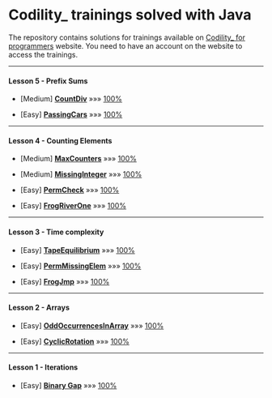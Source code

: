 # Codility_ trainings solved with Java

The repository contains solutions for trainings available on [Codility_ for programmers](https://app.codility.com/programmers/) website.
You need to have an account on the website to access the trainings.

---

#### Lesson 5 - Prefix Sums

* [Medium] [**CountDiv**](https://app.codility.com/programmers/lessons/5-prefix_sums/count_div/start/)
&#187;&#187;&#187; [100%](https://app.codility.com/demo/results/trainingSV2FU8-KDN/)

* [Easy] [**PassingCars**](https://app.codility.com/programmers/lessons/5-prefix_sums/passing_cars/start/)
&#187;&#187;&#187; [100%](https://app.codility.com/demo/results/trainingDMCHJG-YZS/)

---

#### Lesson 4 - Counting Elements

* [Medium] [**MaxCounters**](https://app.codility.com/programmers/lessons/4-counting_elements/max_counters/start/)
&#187;&#187;&#187; [100%](https://app.codility.com/demo/results/training65HQ5K-YU8/)

* [Medium] [**MissingInteger**](https://app.codility.com/programmers/lessons/4-counting_elements/missing_integer/start/)
&#187;&#187;&#187; [100%](https://app.codility.com/demo/results/trainingE7KVYR-AT6/)

* [Easy] [**PermCheck**](https://app.codility.com/programmers/lessons/4-counting_elements/perm_check/start/)
&#187;&#187;&#187; [100%](https://app.codility.com/demo/results/trainingG4EEYR-45C/)

* [Easy] [**FrogRiverOne**](https://app.codility.com/programmers/lessons/4-counting_elements/frog_river_one/start/)
&#187;&#187;&#187; [100%](https://app.codility.com/demo/results/training2VB6NC-N6F/)

---

#### Lesson 3 - Time complexity

* [Easy] [**TapeEquilibrium**](https://app.codility.com/programmers/lessons/3-time_complexity/tape_equilibrium/start/)
&#187;&#187;&#187; [100%](https://app.codility.com/demo/results/trainingH7MBPN-W3S/)

* [Easy] [**PermMissingElem**](https://app.codility.com/programmers/lessons/3-time_complexity/perm_missing_elem/start/)
&#187;&#187;&#187; [100%](https://app.codility.com/demo/results/trainingBTJD9Z-W4N/)

* [Easy] [**FrogJmp**](https://app.codility.com/programmers/lessons/3-time_complexity/frog_jmp/start/)
&#187;&#187;&#187; [100%](https://app.codility.com/demo/results/trainingBK4T5A-HMN/)

---

#### Lesson 2 - Arrays

* [Easy] [**OddOccurrencesInArray**](https://app.codility.com/programmers/lessons/2-arrays/odd_occurrences_in_array/start/)
&#187;&#187;&#187; [100%](https://app.codility.com/demo/results/trainingWGVW27-ARD/)

* [Easy] [**CyclicRotation**](https://app.codility.com/programmers/lessons/2-arrays/cyclic_rotation/start/)
&#187;&#187;&#187; [100%](https://app.codility.com/demo/results/trainingS89XVE-JC8/)

---

#### Lesson 1 - Iterations

* [Easy] [**Binary Gap**](https://app.codility.com/programmers/lessons/1-iterations/binary_gap/start/)
&#187;&#187;&#187; [100%](https://app.codility.com/demo/results/trainingRGB3DM-MSZ/)
